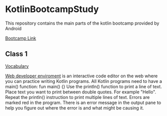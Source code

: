 # KotlinBootcampStudy
This repository contains the main parts of the kotlin bootcamp provided by Android

[Bootcamp Link](https://developer.android.com/courses/android-basics-kotlin/course?gclid=Cj0KCQjwk7ugBhDIARIsAGuvgPZVT2pKnnwrejMWc16pmzT98wGoImjeC-et_tCWXwDGXsq0BkixiTMaAqBQEALw_wcB&gclsrc=aw.ds)

## Class 1

[Vocabulary](https://developer.android.com/courses/android-basics-kotlin/android-basics-kotlin-vocab)

[Web developer enviroment](https://developer.android.com/training/kotlinplayground) is an interactive code editor on the web where you can practice writing Kotlin programs.
All Kotlin programs need to have a main() function: fun main() {}
Use the println() function to print a line of text.
Place text you want to print between double quotes. For example "Hello".
Repeat the println() instruction to print multiple lines of text.
Errors are marked red in the program. There is an error message in the output pane to help you figure out where the error is and what might be causing it.

